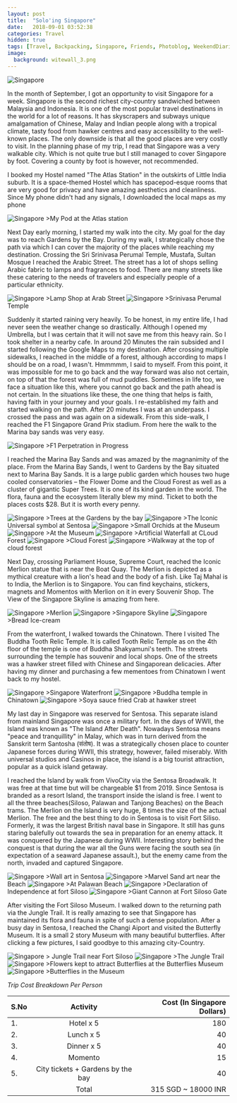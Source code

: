 ```yaml
---
layout: post
title:  "Solo'ing Singapore"
date:   2018-09-01 03:52:38
categories: Travel
hidden: true
tags: [Travel, Backpacking, Singapore, Friends, Photoblog, WeekendDiaries]
image:
  background: witewall_3.png
---
```


<img src="https://i.imgur.com/5LJt51p.jpg" alt="Singapore">

In the month of September, I got an opportunity to visit Singapore for a week. Singapore is the second richest city-country sandwiched between Malaysia and Indonesia.
It is one of the most popular travel destinations in the world for a lot of reasons. It has skyscrapers and subways unique amalgamation of Chinese, Malay and Indian people along with a tropical climate, tasty food from hawker centres and easy accessibility to the well-known places. The only downside is that all the good places are very costly to visit.
In the planning phase of my trip, I read that Singapore was a very walkable city. Which is not quite true but I still managed to cover Singapore by foot. Covering a county by foot is however, not recommended.

I booked my Hostel named "The Atlas Station" in the outskirts of Little India suburb. It is a space-themed Hostel which has spacepod-esque rooms that are very good for privacy and have amazing aesthetics and cleanliness. Since My phone didn't had any signals, I downloaded the local maps as my phone

<img src="https://i.imgur.com/3tbzmmC.jpg" alt="Singapore">
>My Pod at the Atlas station

Next Day early morning, I started my walk into the city. My goal for the day was to reach Gardens by the Bay. During my walk, I strategically chose the path via which I can cover the majority of the places while reaching my destination. Crossing the Sri Srinivasa Perumal Temple, Mustafa, Sultan Mosque I reached the Arabic Street. The street has a lot of shops selling Arabic fabric to lamps and fragrances to food. There are many streets like these catering to the needs of travelers and especially people of a particular ethnicity.

<img src="https://i.imgur.com/P78GAoI.jpg" alt="Singapore">
>Lamp Shop at Arab Street

<img src="https://i.imgur.com/I6BPw3x.jpg" alt="Singapore">
>Srinivasa Perumal Temple

Suddenly it started raining very heavily. To be honest, in my entire life, I had never seen the weather change so drastically. Although I opened my Umbrella, but I was certain that it will not save me from this heavy rain. So I took shelter in a nearby cafe. In around 20 Minutes the rain subsided and I started following the Google Maps to my destination. After crossing multiple sidewalks, I reached in the middle of a forest, although according to maps I should be on a road, I wasn't. Hmmmmm, I said to myself. From this point, it was impossible for me to go back and the way forward was also not certain, on top of that the forest was full of mud puddles. Sometimes in life too, we face a situation like this, where you cannot go back and the path ahead is not certain. In the situations like these, the one thing that helps is faith, having faith in your journey and your goals. I re-established my faith and started walking on the path. After 20 minutes I was at an underpass. I crossed the pass and was again on a sidewalk. From this side-walk, I reached the F1 Singapore Grand Prix stadium. From here the walk to the Marina bay sands was very easy.

<img src="https://i.imgur.com/MK94yAW.jpg" alt="Singapore">
>F1 Perpetration in Progress

I reached the Marina Bay Sands and was amazed by the magnanimity of the place. From the Marina Bay Sands, I went to Gardens by the Bay situated next to Marina Bay Sands. It is a large public garden which houses two huge cooled conservatories – the Flower Dome and the Cloud Forest as well as a cluster of gigantic Super Trees. It is one of its kind garden in the world. The flora, fauna and the ecosystem literally blew my mind. Ticket to both the places costs $28. But it is worth every penny.

<img src="https://i.imgur.com/U7SSaov.jpg" alt="Singapore">
>Trees at the Gardens by the bay

<img src="https://i.imgur.com/24uGJCi.jpg" alt="Singapore">
>The Iconic Universal symbol at Sentosa

<img src="https://i.imgur.com/DqcQnGS.jpg" alt="Singapore">
>Small Orchids at the Museum

<img src="https://i.imgur.com/IckxUpK.jpg" alt="Singapore">
>At the Museum

<img src="https://i.imgur.com/54L42wO.jpg" alt="Singapore">
>Artificial Waterfall at CLoud Forest

<img src="https://i.imgur.com/VsJyLZT.jpg" alt="Singapore">
>Cloud Forest

<img src="https://i.imgur.com/7LJPwJv.jpg" alt="Singapore">
>Walkway at the top of cloud forest

Next Day, crossing Parliament House, Supreme Court, reached the Iconic Merlion statue that is near the Boat Quay. The Merlion is depicted as a mythical creature with a lion's head and the body of a fish. Like Taj Mahal is to India, the Merlion is to Singapore. You can find keychains, stickers, magnets and Momentos with Merlion on it in every Souvenir Shop. The View of the Singapore Skyline is amazing from here.

<img src="https://i.imgur.com/rowzyQ4.jpg" alt="Singapore">
>Merlion

<img src="https://i.imgur.com/ruUD8Z3.jpg" alt="Singapore">
>Singapore Skyline

<img src="https://i.imgur.com/M4vCP3R.jpg" alt="Singapore">
>Bread Ice-cream

From the waterfront, I walked towards the Chinatown. There I visited The Buddha Tooth Relic Temple. It is called Tooth Relic Temple as on the 4th floor of the temple is one of Buddha Shakyamuni's teeth. The streets surrounding the temple has souvenir and local shops. One of the streets was a hawker street filled with Chinese and Singaporean delicacies. After having my dinner and purchasing a few mementoes from Chinatown I went back to my hostel.

<img src="https://i.imgur.com/zL06eDD.jpg" alt="Singapore">
>Singapore Waterfront

<img src="https://i.imgur.com/y6aouxL.jpg" alt="Singapore">
>Buddha temple in Chinatown

<img src="https://i.imgur.com/AL8z2ug.jpg" alt="Singapore">
>Soya sauce fried Crab at hawker street

My last day in Singapore was reserved for Sentosa. This separate island from mainland Singapore was once a military fort. In the days of WWII, the Island was known as "The Island After Death". Nowadays Sentosa means "peace and tranquillity" in Malay, which was in turn derived from the Sanskrit term Santosha (संतोष). It was a strategically chosen place to counter Japanese forces during WWII, this strategy, however, failed miserably. With universal studios and Casinos in place, the island is a big tourist attraction, popular as a quick island getaway.  

I reached the Island by walk from VivoCity via the Sentosa Broadwalk. It was free at that time but will be chargeable $1 from 2019. Since Sentosa is branded as a resort Island, the transport inside the island is free. I went to all the three beaches(Siloso, Palawan and Tanjong Beaches) on the Beach trams. The Merlion on the Island is very huge, 8 times the size of the actual Merlion. The free and the best thing to do in Sentosa is to visit Fort Siliso. Formerly, it was the largest British naval base in Singapore. It still has guns staring balefully out towards the sea in preparation for an enemy attack. It was conquered by the Japanese during WWII. Interesting story behind the conquest is that during the war all the Guns were facing the south sea (in expectation of a seaward Japanese assault.), but the enemy came from the north, invaded and captured Singapore.

<img src="https://i.imgur.com/SLOJ2aI.jpg" alt="Singapore">
>Wall art in Sentosa

<img src="https://i.imgur.com/RDkJcBV.jpg" alt="Singapore">
>Marvel Sand art near the Beach

<img src="https://i.imgur.com/mt7tXTa.jpg" alt="Singapore">
>At Palawan Beach

<img src="https://i.imgur.com/FN1jWUR.jpg" alt="Singapore">
>Declaration of Independence at fort Siloso

<img src="https://i.imgur.com/ULS7dY6.jpg" alt="Singapore">
>Giant Cannon at Fort Siloso Gate

After visiting the Fort Siloso Museum. I walked down to the returning path via the Jungle Trail. It is really amazing to see that Singapore has maintained its flora and fauna in spite of such a dense population. After a busy day in Sentosa, I reached the Changi Aiport and visited the Butterfly Museum. It is a small 2 story Museum with many beautiful butterflies. After clicking a few pictures, I said goodbye to this amazing city-Country.

<img src="https://i.imgur.com/38Z1t5z.jpg" alt="Singapore">
> Jungle Trail near Fort Siloso

<img src="https://i.imgur.com/S2LQsPR.jpg" alt="Singapore">
>The Jungle Trail

<img src="https://i.imgur.com/oV4vHuD.jpg" alt="Singapore">
>Flowers kept to attract Butterflies at the Butterflies Museum

<img src="https://i.imgur.com/5QCg0sA.jpg" alt="Singapore">
>Butterflies in the Museum


*Trip Cost Breakdown Per Person*

| S.No | Activity|Cost (In Singapore Dollars) |
|:----------|:----------:|-:|
| 1.      | Hotel x 5     |180|
| 2.      | Lunch x 5      |40|
| 3.      | Dinner x 5     |40|
| 4.      | Momento      |15|
| 5.      | City tickets + Gardens by the bay     |40|
||Total| 315 SGD  ~ 18000 INR|
